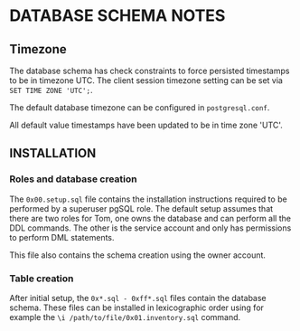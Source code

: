 # DATABASE SCHEMA NOTES

## Timezone

The database schema has check constraints to force persisted timestamps
to be in timezone UTC. The client session timezone setting can be set
via `SET TIME ZONE 'UTC';`.

The default database timezone can be configured in `postgresql.conf`.

All default value timestamps have been updated to be in time zone 'UTC'.

## INSTALLATION

### Roles and database creation

The `0x00.setup.sql` file contains the installation instructions
required to be performed by a superuser pgSQL role. The default setup
assumes that there are two roles for Tom, one owns the database and can
perform all the DDL commands. The other is the service account and only
has permissions to perform DML statements.

This file also contains the schema creation using the owner account.

### Table creation

After initial setup, the `0x*.sql - 0xff*.sql` files contain the
database schema. These files can be installed in lexicographic order
using for example the `\i /path/to/file/0x01.inventory.sql` command.
